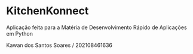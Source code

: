 # KitchenKonnect
Aplicação feita para a Matéria de Desenvolvimento Rápido de Aplicações em Python

Kawan dos Santos Soares / 202108461636 
